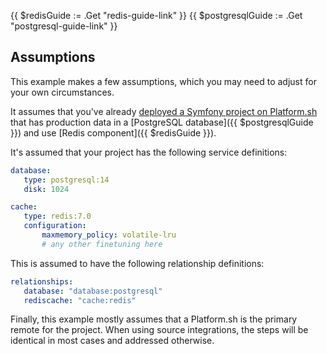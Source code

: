{{ $redisGuide := .Get "redis-guide-link" }}
{{ $postgresqlGuide := .Get "postgresql-guide-link" }}

## Assumptions

This example makes a few assumptions, which you may need to adjust for your own circumstances.

It assumes that you've already [deployed a Symfony project on Platform.sh](../getting-started/_index.md)
that has production data in a [PostgreSQL database]({{ $postgresqlGuide }}) and use [Redis component]({{ $redisGuide }}).

It's assumed that your project has the following service definitions:

```yaml {location=".platform/services.yaml"}
database:
   type: postgresql:14
   disk: 1024

cache:
   type: redis:7.0
   configuration:
       maxmemory_policy: volatile-lru
       # any other finetuning here
```

This is assumed to have the following relationship definitions:

```yaml {location=".platform.app.yaml"}
relationships:
   database: "database:postgresql"
   rediscache: "cache:redis"
```

Finally, this example mostly assumes that a Platform.sh is the primary remote for the project.
When using source integrations, the steps will be identical in most cases and addressed otherwise.
